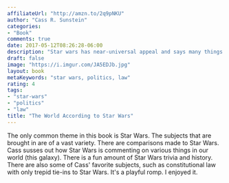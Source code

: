 ```yaml
---
affiliateUrl: "http://amzn.to/2q9pNKU"
author: "Cass R. Sunstein"
categories:
- "Book"
comments: true
date: 2017-05-12T08:26:28-06:00
description: "Star wars has near-universal appeal and says many things about the world we live in."
draft: false
image: "https://i.imgur.com/JA5EDJb.jpg"
layout: book
metaKeywords: "star wars, politics, law"
rating: 4
tags:
- "star-wars"
- "politics"
- "law"
title: "The World According to Star Wars"
---
```


The only common theme in this book is Star Wars.  The subjects that are brought in are of a vast variety.  There are comparisons made to Star Wars.  Cass susses out how Star Wars is commenting on various things in our world (this galaxy).  There is a fun amount of Star Wars trivia and history.  There are also some of Cass' favorite subjects, such as constitutional law with only trepid tie-ins to Star Wars.  It's a playful romp.  I enjoyed it.

<!--more-->

